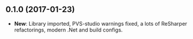 ## 0.1.0 (2017-01-23)

* **New**:  Library imported, PVS-studio warnings fixed, a lots of ReSharper refactorings, modern .Net and build configs.